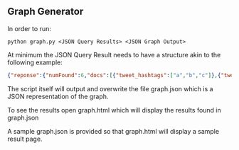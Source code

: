 ## Graph Generator

In order to run:
```
python graph.py <JSON Query Results> <JSON Graph Output>
```

At minimum the JSON Query Result needs to have a structure akin to the following example:
```json
{"reponse":{"numFound":6,"docs":[{"tweet_hashtags":["a","b","c"]},{"tweet_hashtags":["a","b","c"]},{"tweet_hashtags":["a","b","c"]},{"tweet_hashtags":["b","c","d"]},{"tweet_hashtags":["c","d","e"]},{"tweet_hashtags":["c","d","e"]}]}}
```

The script itself will output and overwrite the file graph.json which is a JSON representation of the graph.

To see the results open graph.html which will display the results found in graph.json

A sample graph.json is provided so that graph.html will display a sample result page.
